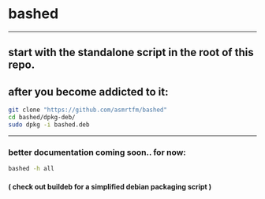 # bashed
---

## start with the standalone script in the root of this repo.
## after you become addicted to it:
```bash
git clone "https://github.com/asmrtfm/bashed"
cd bashed/dpkg-deb/
sudo dpkg -i bashed.deb
```

---
### better documentation coming soon.. for now:
```bash
bashed -h all
```
#### ( check out buildeb for a simplified debian packaging script )
